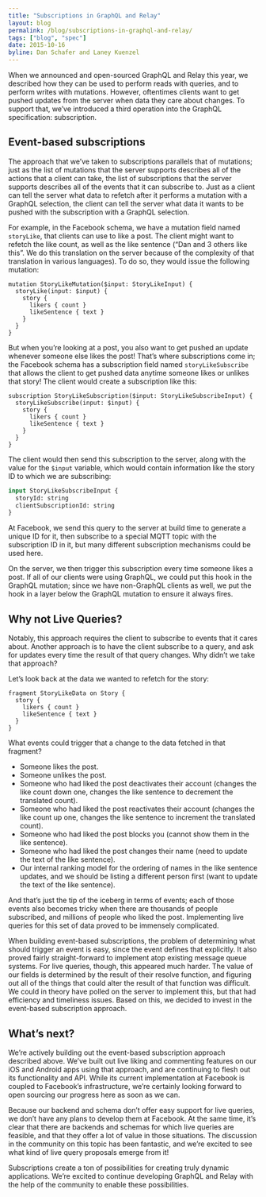 ```yaml
---
title: "Subscriptions in GraphQL and Relay"
layout: blog
permalink: /blog/subscriptions-in-graphql-and-relay/
tags: ["blog", "spec"]
date: 2015-10-16
byline: Dan Schafer and Laney Kuenzel
---
```


When we announced and open-sourced GraphQL and Relay this year, we described how they can be used to perform reads with queries, and to perform writes with mutations. However, oftentimes clients want to get pushed updates from the server when data they care about changes. To support that, we’ve introduced a third operation into the GraphQL specification: subscription.

## Event-based subscriptions

The approach that we’ve taken to subscriptions parallels that of mutations; just as the list of mutations that the server supports describes all of the actions that a client can take, the list of subscriptions that the server supports describes all of the events that it can subscribe to. Just as a client can tell the server what data to refetch after it performs a mutation with a GraphQL selection, the client can tell the server what data it wants to be pushed with the subscription with a GraphQL selection.

For example, in the Facebook schema, we have a mutation field named `storyLike`, that clients can use to like a post. The client might want to refetch the like count, as well as the like sentence (“Dan and 3 others like this”. We do this translation on the server because of the complexity of that translation in various languages). To do so, they would issue the following mutation:

```
mutation StoryLikeMutation($input: StoryLikeInput) {
  storyLike(input: $input) {
    story {
      likers { count }
      likeSentence { text }
    }
  }
}
```

But when you’re looking at a post, you also want to get pushed an update whenever someone else likes the post! That’s where subscriptions come in; the Facebook schema has a subscription field named `storyLikeSubscribe` that allows the client to get pushed data anytime someone likes or unlikes that story! The client would create a subscription like this:

```
subscription StoryLikeSubscription($input: StoryLikeSubscribeInput) {
  storyLikeSubscribe(input: $input) {
    story {
      likers { count }
      likeSentence { text }
    }
  }
}
```


The client would then send this subscription to the server, along with the value for the `$input` variable, which would contain information like the story ID to which we are subscribing:

```graphql
input StoryLikeSubscribeInput {
  storyId: string
  clientSubscriptionId: string
}
```

At Facebook, we send this query to the server at build time to generate a unique ID for it, then subscribe to a special MQTT topic with the subscription ID in it, but many different subscription mechanisms could be used here.

On the server, we then trigger this subscription every time someone likes a post. If all of our clients were using GraphQL, we could put this hook in the GraphQL mutation; since we have non-GraphQL clients as well, we put the hook in a layer below the GraphQL mutation to ensure it always fires.

## Why not Live Queries?

Notably, this approach requires the client to subscribe to events that it cares about. Another approach is to have the client subscribe to a query, and ask for updates every time the result of that query changes. Why didn’t we take that approach?

Let’s look back at the data we wanted to refetch for the story:

```
fragment StoryLikeData on Story {
  story {
    likers { count }
    likeSentence { text }
  }
}
```

What events could trigger that a change to the data fetched in that fragment?

* Someone likes the post.
* Someone unlikes the post.
* Someone who had liked the post deactivates their account (changes the like count down one, changes the like sentence to decrement the translated count).
* Someone who had liked the post reactivates their account (changes the like count up one, changes the like sentence to increment the translated count).
* Someone who had liked the post blocks you (cannot show them in the like sentence).
* Someone who had liked the post changes their name (need to update the text of the like sentence).
* Our internal ranking model for the ordering of names in the like sentence updates, and we should be listing a different person first (want to update the text of the like sentence).

And that’s just the tip of the iceberg in terms of events; each of those events also becomes tricky when there are thousands of people subscribed, and millions of people who liked the post. Implementing live queries for this set of data proved to be immensely complicated.

When building event-based subscriptions, the problem of determining what should trigger an event is easy, since the event defines that explicitly. It also proved fairly straight-forward to implement atop existing message queue systems. For live queries, though, this appeared much harder. The value of our fields is determined by the result of their resolve function, and figuring out all of the things that could alter the result of that function was difficult. We could in theory have polled on the server to implement this, but that had efficiency and timeliness issues. Based on this, we decided to invest in the event-based subscription approach.

## What’s next?

We’re actively building out the event-based subscription approach described above. We’ve built out live liking and commenting features on our iOS and Android apps using that approach, and are continuing to flesh out its functionality and API. While its current implementation at Facebook is coupled to Facebook’s infrastructure, we’re certainly looking forward to open sourcing our progress here as soon as we can.

Because our backend and schema don’t offer easy support for live queries, we don’t have any plans to develop them at Facebook. At the same time, it’s clear that there are backends and schemas for which live queries are feasible, and that they offer a lot of value in those situations. The discussion in the community on this topic has been fantastic, and we’re excited to see what kind of live query proposals emerge from it!

Subscriptions create a ton of possibilities for creating truly dynamic applications. We’re excited to continue developing GraphQL and Relay with the help of the community to enable these possibilities.
